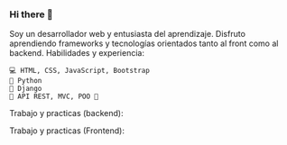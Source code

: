 ### Hi there 👋

<!--
**marianovanini/marianovanini** is a ✨ _special_ ✨ repository because its `README.md` (this file) appears on your GitHub profile.

Here are some ideas to get you started:

- 🔭 I’m currently working on ...
- 🌱 I’m currently learning ...
- 👯 I’m looking to collaborate on ...
- 🤔 I’m looking for help with ...
- 💬 Ask me about ...
- 📫 How to reach me: ...
- 😄 Pronouns: ...
- ⚡ Fun fact: ...
-->

Soy un desarrollador web y entusiasta del aprendizaje. Disfruto aprendiendo frameworks y tecnologías orientados tanto al front como al backend.
Habilidades y experiencia:

    💻 HTML, CSS, JavaScript, Bootstrap
    🐍 Python
    🔨 Django
    🔨 API REST, MVC, POO 🔨

Trabajo y practicas (backend):



Trabajo y practicas (Frontend):


